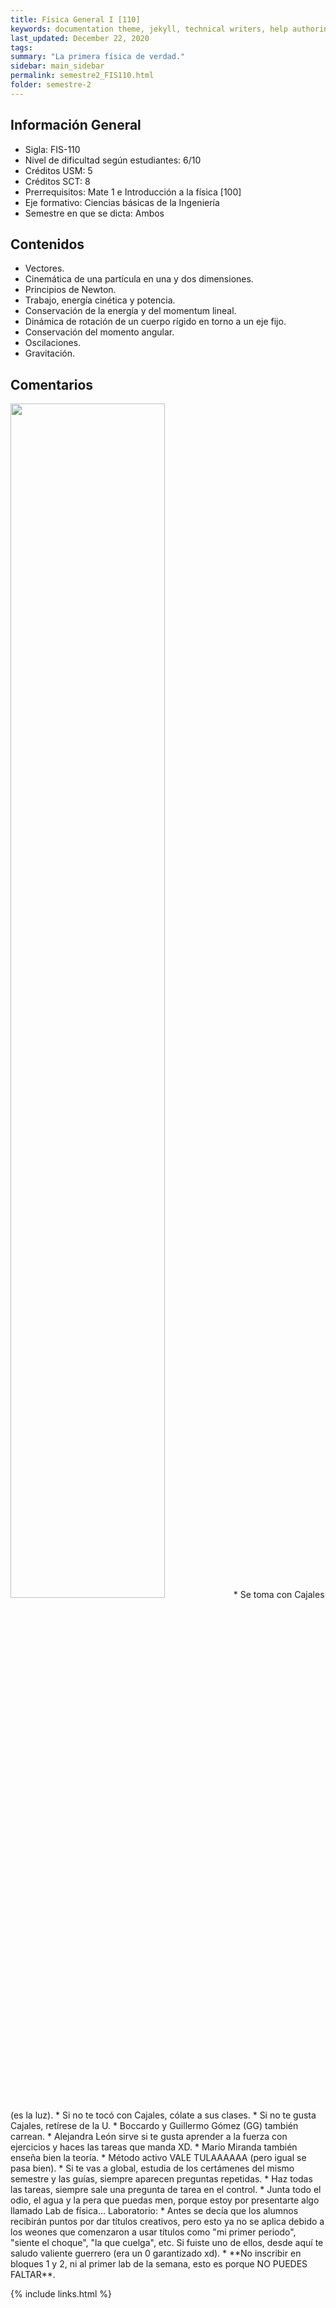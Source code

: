 ```yaml
---
title: Física General I [110]
keywords: documentation theme, jekyll, technical writers, help authoring tools, hat replacements
last_updated: December 22, 2020
tags:
summary: "La primera física de verdad."
sidebar: main_sidebar
permalink: semestre2_FIS110.html
folder: semestre-2
---
```


## Información General 

* Sigla: FIS-110
* Nivel de dificultad según estudiantes: 6/10
* Créditos USM: 5
* Créditos SCT: 8
* Prerrequisitos: Mate 1 e Introducción a la física \[100\]
* Eje formativo: Ciencias básicas de la Ingeniería 
* Semestre en que se dicta: Ambos

## Contenidos

* Vectores. 
* Cinemática de una partícula en una y dos dimensiones.
* Principios de Newton.
* Trabajo, energía cinética y potencia.
* Conservación de la energía y del momentum lineal. 
* Dinámica de rotación de un cuerpo rígido en torno a un eje fijo. 
* Conservación del momento angular. 
* Oscilaciones. 
* Gravitación.

## Comentarios 
<img id="right-img" src="{{ site.baseurl }}/images/semestre-2/cajales.png" width="70%">
* Se toma con Cajales (es la luz).
* Si no te tocó con Cajales, cólate a sus clases.
* Si no te gusta Cajales, retírese de la U.
* Boccardo y Guillermo Gómez (GG) también carrean.
* Alejandra León sirve si te gusta aprender a la fuerza con ejercicios y haces las tareas que manda XD.
* Mario Miranda también enseña bien la teoría.
* Método activo VALE TULAAAAAA (pero igual se pasa bien).
* Si te vas a global, estudia de los certámenes del mismo semestre y las guías, siempre aparecen preguntas repetidas.
* Haz todas las tareas, siempre sale una pregunta de tarea en el control.
* Junta todo el odio, el agua y la pera que puedas men, porque estoy por presentarte algo llamado Lab de física...
Laboratorio:
    * Antes se decía que los alumnos recibirán puntos por dar títulos creativos, pero esto ya no se aplica debido a los weones que comenzaron a usar títulos como "mi primer periodo", "siente el choque", "la que cuelga", etc. Si fuiste uno de ellos, desde aquí te saludo valiente guerrero (era un 0 garantizado xd).
    * **No inscribir en bloques 1 y 2, ni al primer lab de la semana, esto es porque NO PUEDES FALTAR**.



{% include links.html %}

